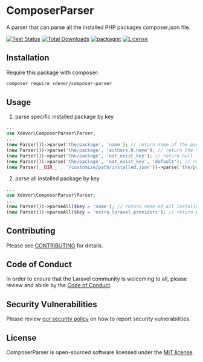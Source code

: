 # ComposerParser

A parser that can parse all the installed PHP packages composer.json file.

<p align="left">
    <a href="https://github.com/xdevor/composer-parser/actions"><img src="https://github.com/xdevor/composer-parser/actions/workflows/tests.yml/badge.svg" alt="Test Status"></a>
    <a href="https://packagist.org/packages/xdevor/composer-parser"><img src="https://poser.pugx.org/xdevor/composer-parser/d/total.svg" alt="Total Downloads"></a>
    <a href="https://packagist.org/packages/xdevor/composer-parser"><img src="https://img.shields.io/packagist/v/xdevor/composer-parser.svg?v=1.0.0" alt="packagist"></a>
    <a href="https://packagist.org/packages/xdevor/composer-parser"><img src="https://poser.pugx.org/xdevor/composer-parser/license.svg" alt="License"></a>
</p>

## Installation
Require this package with composer:
```bash
composer require xdevor/composer-parser
```

## Usage

1. parse specific installed package by key
```php
...
use Xdevor\ComposerParser\Parser;
...
(new Parser())->parse('the/package', 'name'); // return name of the package
(new Parser())->parse('the/package', 'authors.0.name'); // return the first author name
(new Parser())->parse('the/package', 'not_exist_key'); // return null if key not exist
(new Parser())->parse('the/package', 'not_exist_key', 'default'); // return 'default' if key not exist
(new Parser(__DIR__ . '/customize/path/installed.json'))->parse('the/package', 'name'); // parse customize path
```

2. parse all installed package by key
```php
...
use Xdevor\ComposerParser\Parser;
...
(new Parser())->parseAll($key = 'name'); // return name of all installed PHP packages
(new Parser())->parseAll($key = 'extra.laravel.providers'); // return providers of all installed PHP packages
```

## Contributing

Please see [CONTRIBUTING](CONTRIBUTING.md) for details.

## Code of Conduct

In order to ensure that the Laravel community is welcoming to all, please review and abide by the [Code of Conduct](CODE_OF_CONDUCT.md).

## Security Vulnerabilities

Please review [our security policy](SECURITY.md) on how to report security vulnerabilities.

## License

ComposerParser is open-sourced software licensed under the [MIT license](LICENSE.md).
